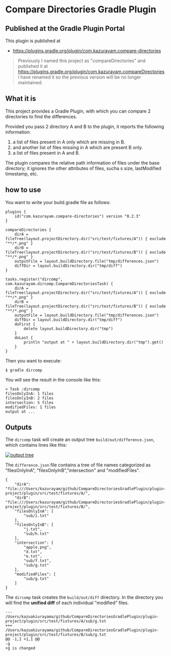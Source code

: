 # Compare Directories Gradle Plugin

## Published at the Gradle Plugin Portal

This plugin is published at 

- https://plugins.gradle.org/plugin/com.kazurayam.compare-directories

>Previously I named this project as "compareDirectories" and published it at https://plugins.gradle.org/plugin/com.kazurayam.compareDirectories I have renamed it so the previous version will be no longer maintained.

## What it is

This project provides a Gradle Plugin, with which you can compare 2 directories to find the differences.

Provided you pass 2 directory A and B to the plugin, it reports the following information:

1. a list of files present in A only which are missing in B.
2. and another list of files missing in A which are present B only.
3. a list of files present in A and B.

The plugin compares the relative path information of files under the base directory; it ignores the other attributes of files, sucha s size, lastModified timestamp, etc.

## how to use

You want to write your build.gradle file as follows:

```
plugins {
    id("com.kazurayam.compare-directories") version "0.2.3"
}

compareDirectories {
    dirA = fileTree(layout.projectDirectory.dir("src/test/fixtures/A")) { exclude "**/*.png" }
    dirB = fileTree(layout.projectDirectory.dir("src/test/fixtures/B")) { exclude "**/*.png" }
    outputFile = layout.buildDirectory.file("tmp/differences.json")
    diffDir = layout.buildDirectory.dir("tmp/diff")
}

tasks.register("dircomp", com.kazurayam.dircomp.CompareDirectoriesTask) {
    dirA = fileTree(layout.projectDirectory.dir("src/test/fixtures/A")) { exclude "**/*.png" }
    dirB = fileTree(layout.projectDirectory.dir("src/test/fixtures/B")) { exclude "**/*.png" }
    outputFile = layout.buildDirectory.file("tmp/differences.json")
    diffDir = layout.buildDirectory.dir("tmp/diff")
    doFirst {
        delete layout.buildDirectory.dir("tmp")
    }
    doLast {
        println "output at " + layout.buildDirectory.dir("tmp").get()
    }
}
```

Then you want to execute:
```
$ gradle dircomp
```

You will see the result in the console like this:

```
> Task :dircomp
filesOnlyInA: 1 files
filesOnlyInB: 2 files
intersection: 5 files
modifiedFiles: 1 files
output at ...
```

## Outputs

The `dircomp` task will create an output tree `build/out/difference.json`, which contains lines like this:

[![output tree](http://kazurayam.github.io/CompareDirectoriesGradlePlugin/images/output-tree.png)
]()

The `difference.json` file contains a tree of file names categorized as "filesOnlyInA", "filesOnlyInB","intersection" and "modifiedFiles".

```
{
    "dirA": "file:///Users/kazurayam/github/CompareDirectoriesGradlePlugin/plugin-project/plugin/src/test/fixtures/A/",
    "dirB": "file:///Users/kazurayam/github/CompareDirectoriesGradlePlugin/plugin-project/plugin/src/test/fixtures/B/",
    "filesOnlyInA": [
        "sub/i.txt"
    ],
    "filesOnlyInB": [
        "j.txt",
        "sub/h.txt"
    ],
    "intersection": [
        "apple.png",
        "d.txt",
        "e.txt",
        "sub/f.txt",
        "sub/g.txt"
    ],
    "modifiedFiles": [
        "sub/g.txt"
    ]
}
```

The `dircomp` task creates the `build/out/diff` directory. In the directory you will find the **unified diff** of each individual "modified" files.

```
--- /Users/kazuakiurayama/github/CompareDirectoriesGradlePlugin/plugin-project/plugin/src/test/fixtures/A/sub/g.txt
+++ /Users/kazuakiurayama/github/CompareDirectoriesGradlePlugin/plugin-project/plugin/src/test/fixtures/B/sub/g.txt
@@ -1,1 +1,1 @@
-g
+g is changed
```
